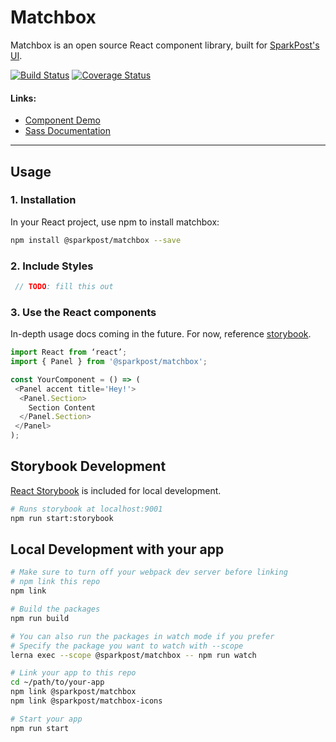 # Matchbox
Matchbox is an open source React component library, built for [SparkPost's UI](https://github.com/SparkPost/2web2ui).

[![Build Status](https://img.shields.io/travis/SparkPost/matchbox/master.svg?style=flat-square)](https://travis-ci.org/SparkPost/matchbox)
[![Coverage Status](https://img.shields.io/coveralls/github/SparkPost/matchbox/master.svg?style=flat-square)](https://coveralls.io/github/SparkPost/matchbox?branch=master)

#### Links:
- [Component Demo](https://sparkpost.github.io/matchbox/)
- [Sass Documentation](src/styles/README.md)

---

## Usage
### 1. Installation

In your React project, use npm to install matchbox:
```bash
npm install @sparkpost/matchbox --save
```

### 2. Include Styles

```js
 // TODO: fill this out
```

### 3. Use the React components
In-depth usage docs coming in the future. For now, reference [storybook](https://sparkpost.github.io/matchbox/).
```js
import React from ‘react’;
import { Panel } from '@sparkpost/matchbox';

const YourComponent = () => (
 <Panel accent title='Hey!'>
  <Panel.Section>
    Section Content
  </Panel.Section>
 </Panel>
);
```

## Storybook Development
[React Storybook](https://github.com/storybooks/storybook) is included for local development.
```bash
# Runs storybook at localhost:9001
npm run start:storybook
```

## Local Development with your app

```bash
# Make sure to turn off your webpack dev server before linking
# npm link this repo
npm link

# Build the packages
npm run build

# You can also run the packages in watch mode if you prefer
# Specify the package you want to watch with --scope
lerna exec --scope @sparkpost/matchbox -- npm run watch

# Link your app to this repo
cd ~/path/to/your-app
npm link @sparkpost/matchbox
npm link @sparkpost/matchbox-icons

# Start your app
npm run start
```
